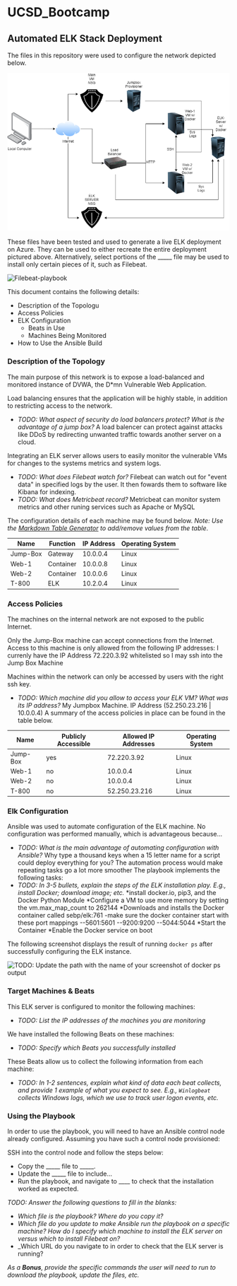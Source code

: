 # UCSD_Bootcamp
## Automated ELK Stack Deployment

The files in this repository were used to configure the network depicted below.

![Network_Image](Images/NetworkSecurityDiagram.png)

These files have been tested and used to generate a live ELK deployment on Azure. They can be used to either recreate the entire deployment pictured above. Alternatively, select portions of the _____ file may be used to install only certain pieces of it, such as Filebeat.

![Filebeat-playbook](Linux/Scripts/filebeat-playbook.yml) 

This document contains the following details:
- Description of the Topologu
- Access Policies
- ELK Configuration
  - Beats in Use
  - Machines Being Monitored
- How to Use the Ansible Build


### Description of the Topology

The main purpose of this network is to expose a load-balanced and monitored instance of DVWA, the D*mn Vulnerable Web Application.

Load balancing ensures that the application will be highly stable, in addition to restricting access to the network.
- _TODO: What aspect of security do load balancers protect? What is the advantage of a jump box?_
	A load balencer can protect against attacks like DDoS by redirecting unwanted traffic towards another server on a cloud.

Integrating an ELK server allows users to easily monitor the vulnerable VMs for changes to the systems metrics and system logs.
- _TODO: What does Filebeat watch for?_
	Filebeat can watch out for "event data" in specified logs by the user. It then fowards them to software like Kibana for indexing.
- _TODO: What does Metricbeat record?_
	Metricbeat can monitor system metrics and other runing services such as Apache or MySQL

The configuration details of each machine may be found below.
_Note: Use the [Markdown Table Generator](http://www.tablesgenerator.com/markdown_tables) to add/remove values from the table_.

| Name     | Function  | IP Address | Operating System |
|----------|-----------|------------|------------------|
| Jump-Box | Gateway   | 10.0.0.4   | Linux            |
| Web-1    | Container | 10.0.0.8   | Linux            |
| Web-2    | Container | 10.0.0.6   | Linux            |
| T-800    | ELK       | 10.2.0.4   | Linux            |

### Access Policies

The machines on the internal network are not exposed to the public Internet.

Only the Jump-Box machine can accept connections from the Internet. Access to this machine is only allowed from the following IP addresses:
	I currenly have the IP Address 72.220.3.92 whitelisted so I may ssh into the Jump Box Machine	 

Machines within the network can only be accessed by users with the right ssh key.
- _TODO: Which machine did you allow to access your ELK VM? What was its IP address?_
	My Jumpbox Machine. IP Address (52.250.23.216 | 10.0.0.4)
A summary of the access policies in place can be found in the table below.

| Name     | Publicly Accessible | Allowed IP Addresses | Operating System |
|----------|---------------------|----------------------|------------------|
| Jump-Box | yes                 | 72.220.3.92          | Linux            |
| Web-1    | no                  | 10.0.0.4             | Linux            |
| Web-2    | no                  | 10.0.0.4             | Linux            |
| T-800    | no                  | 52.250.23.216        | Linux            |

### Elk Configuration

Ansible was used to automate configuration of the ELK machine. No configuration was performed manually, which is advantageous because...
- _TODO: What is the main advantage of automating configuration with Ansible?_
	Why type a thousand keys when a 15 letter name for a script could deploy everything for you? The automation process would make repeating tasks go a lot more smoother 
The playbook implements the following tasks:
- _TODO: In 3-5 bullets, explain the steps of the ELK installation play. E.g., install Docker; download image; etc._
	*install docker.io, pip3, and the Docker Python Module
	*Configure a VM to use more memory by setting the vm.max_map_count to 262144
	*Downloads and installs the Docker container called sebp/elk:761
		-make sure the docker container start with these port mappings
			--5601:5601
			--9200:9200
			--5044:5044
	*Start the Container
	*Enable the Docker service on boot
 

The following screenshot displays the result of running `docker ps` after successfully configuring the ELK instance.

![TODO: Update the path with the name of your screenshot of docker ps output](Images/docker_ps_output.png)

### Target Machines & Beats
This ELK server is configured to monitor the following machines:
- _TODO: List the IP addresses of the machines you are monitoring_

We have installed the following Beats on these machines:
- _TODO: Specify which Beats you successfully installed_

These Beats allow us to collect the following information from each machine:
- _TODO: In 1-2 sentences, explain what kind of data each beat collects, and provide 1 example of what you expect to see. E.g., `Winlogbeat` collects Windows logs, which we use to track user logon events, etc._

### Using the Playbook
In order to use the playbook, you will need to have an Ansible control node already configured. Assuming you have such a control node provisioned:

SSH into the control node and follow the steps below:
- Copy the _____ file to _____.
- Update the _____ file to include...
- Run the playbook, and navigate to ____ to check that the installation worked as expected.

_TODO: Answer the following questions to fill in the blanks:_
- _Which file is the playbook? Where do you copy it?_
- _Which file do you update to make Ansible run the playbook on a specific machine? How do I specify which machine to install the ELK server on versus which to install Filebeat on?_
- _Which URL do you navigate to in order to check that the ELK server is running?

_As a **Bonus**, provide the specific commands the user will need to run to download the playbook, update the files, etc._
